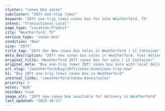 ```yaml
---
cluster: "conex box sales"
subcluster: "20ft one-trip (new)"
keyword: "20ft one-trip (new) conex box for sale Weatherford, TX"
intent: "Transactional-Local"
page_type: "Location-Product"
city: "Weatherford, TX"
service_type: "conex box"
condition: "New"
size: "20ft"
title_tag: "20ft Xmr New conex box Sales in Weatherford | LC Container"
meta_description: "20ft new conex box sales in Weatherford. Fast delivery, competitive pricing. Serving conex boxes area. Quote ID: SO6. Call (214) 524-4168 for your free quote today."
original_title: "Weatherford 20ft conex box for sale | LC Container"
original_meta: "Buy one-trip (new) 20ft conex box sale with local delivery in Weatherford, TX. LC Container — local Since 2003. Request a fast quote today."
url_slug: "/weatherford/buy/20ft/conex-boxes/one-trip-new"
h1: "Buy 20ft one-trip (new) conex box in Weatherford"
internal_links: "/weatherford/conex-boxes/sales"
priority: 3
notes: "NaN"
noindex: true
image_alt: "20ft new conex box available for delivery in Weatherford"
last_updated: "2025-10-21"
---
```


<!-- TODO: Add unique city/inventory copy, images, and internal links here. -->
